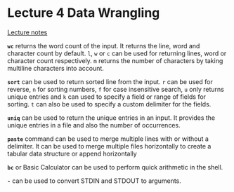 # Lecture 4 Data Wrangling
[Lecture notes](https://missing.csail.mit.edu/2020/data-wrangling/)

**`wc`** returns the word count of the input. It returns the line, word and character count by default. `l`, `w` or `c` can be used for returning lines, word or character count respectively. `m` returns the number of characters by taking multiline characters into account. 

**`sort`** can be used to return sorted line from the input. `r` can be used for reverse, `n` for sorting numbers, `f` for case insensitive search, `u` only returns unique entries and `k` can used to specify a field or range of fields for sorting. `t` can also be used to specify a custom delimiter for the fields.

**`uniq`** can be used to return the unique entries in an input. It provides the unique entries in a file and also the number of occurrences.

**`paste`** command can be used to merge multiple lines with or without a delimiter. It can be used to merge multiple files horizontally to create a tabular data structure or append horizontally

**`bc`** or Basic Calculator can be used to perform quick arithmetic in the shell.

**`-`** can be used to convert STDIN and STDOUT to arguments. 